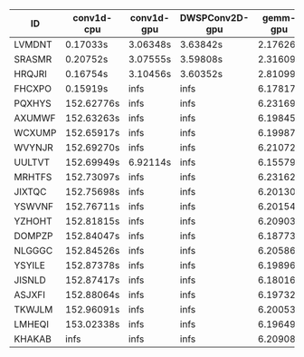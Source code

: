 |ID|conv1d-cpu|conv1d-gpu|DWSPConv2D-gpu|gemm-gpu|avg|
|-|-|-|-|-|-|
|LVMDNT|0.17033s|3.06348s|3.63842s|2.17626s|2.26212s|
|SRASMR|0.20752s|3.07555s|3.59808s|2.31609s|2.29931s|
|HRQJRI|0.16754s|3.10456s|3.60352s|2.81099s|2.42165s|
|FHCXPO|0.15919s|infs|infs|6.17817s|infs|
|PQXHYS|152.62776s|infs|infs|6.23169s|infs|
|AXUMWF|152.63263s|infs|infs|6.19845s|infs|
|WCXUMP|152.65917s|infs|infs|6.19987s|infs|
|WVYNJR|152.69270s|infs|infs|6.21072s|infs|
|UULTVT|152.69949s|6.92114s|infs|6.15579s|infs|
|MRHTFS|152.73097s|infs|infs|6.23162s|infs|
|JIXTQC|152.75698s|infs|infs|6.20130s|infs|
|YSWVNF|152.76711s|infs|infs|6.20154s|infs|
|YZHOHT|152.81815s|infs|infs|6.20903s|infs|
|DOMPZP|152.84047s|infs|infs|6.18773s|infs|
|NLGGGC|152.84526s|infs|infs|6.20586s|infs|
|YSYILE|152.87378s|infs|infs|6.19896s|infs|
|JISNLD|152.87417s|infs|infs|6.18016s|infs|
|ASJXFI|152.88064s|infs|infs|6.19732s|infs|
|TKWJLM|152.96091s|infs|infs|6.20053s|infs|
|LMHEQI|153.02338s|infs|infs|6.19649s|infs|
|KHAKAB|infs|infs|infs|6.20908s|infs|
